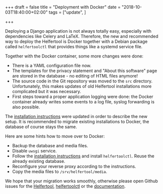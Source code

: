 +++
draft = false
title = "Deployment with Docker"
date = "2018-10-03T18:40:00+02:00"
tags = ["update", ]

+++

Deploying a Django application is not always totally easy, especially with dependencies
like Celery and LaTeX.
Therefore, the new and recommended way to deploy the Helfertool is Docker together
with a Debian package called `helfertoolctl` that provides things like a systemd service
file.

Together with the Docker container, some more changes were done:

 * There is a YAML configuration file now.
 * The templates for the privacy statement and "About this software" page are stored in the database - no editing of HTML files anymore!
 * The source code in the Git repository was moved to the ``src`` directory. Unfortunately, this makes updates of old Helfertool installations more complicated but it was necessary.
* First steps toward a proper application logging were done: the Docker container already writes some events to a log file, syslog forwarding is also possible.

The [installation instructions](https://docs.helfertool.org/admin/installation.html) were updated
in order to describe the new setup.
It is recommended to migrate existing installations to Docker, the database of course stays the same.

Here are some hints how to move over to Docker:

 * Backup the database and media files.
 * Disable ``uwsgi`` service.
 * Follow the [installation instructions](https://docs.helfertool.org/admin/installation.html) and install ``helfertoolctl``. Reuse the already existing database.
 * Reconfigure your reverse proxy according to the instructions.
 * Copy the media files to ``/srv/helfertool/media``.

We hope that your migration works smoothly, otherwise please open Github issues for the [Helfertool](https://github.com/helfertool/helfertool/issues),
[helfertoolctl](https://github.com/helfertool/helfertoolctl/issues) or
the [documentation](https://github.com/helfertool/docs/issues).

<!--more-->

